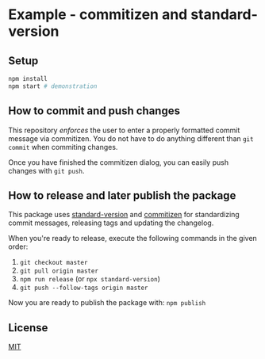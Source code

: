 # Example - commitizen and standard-version

## Setup

```bash
npm install
npm start # demonstration
```

## How to commit and push changes

This repository _enforces_ the user to enter a properly formatted commit message
via commitizen. You do not have to do anything different than `git commit` when
commiting changes.

Once you have finished the commitizen dialog, you can easily push changes with
`git push`.

## How to release and later publish the package

This package uses [standard-version](https://github.com/conventional-changelog/standard-version)
and [commitizen](https://github.com/commitizen/cz-cli) for standardizing commit
messages, releasing tags and updating the changelog.

When you're ready to release, execute the following commands in the given order:

1. `git checkout master`
2. `git pull origin master`
3. `npm run release` (or `npx standard-version`)
4. `git push --follow-tags origin master`

Now you are ready to publish the package with: `npm publish`

## License

[MIT](LICENSE)
